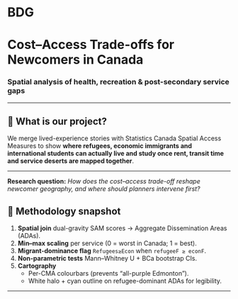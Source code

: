 # BDG

# Cost–Access Trade-offs for Newcomers in Canada  
### Spatial analysis of health, recreation & post-secondary service gaps

---

## 👋 What is our project?
We merge lived-experience stories with Statistics Canada Spatial Access Measures to show **where refugees, economic immigrants and international students can actually live and study once rent, transit time and service deserts are mapped together**.

---

**Research question:** *How does the cost–access trade-off reshape newcomer geography, and where should planners intervene first?*

## 🔬 Methodology snapshot
1. **Spatial join** dual-gravity SAM scores → Aggregate Dissemination Areas (ADAs).  
2. **Min–max scaling** per service (0 = worst in Canada; 1 = best).  
3. **Migrant-dominance flag** `Refugees≥Econ` when `refugeeF ≥ econF`.  
4. **Non-parametric tests** Mann–Whitney U + BCa bootstrap CIs.  
5. **Cartography**  
   * Per-CMA colourbars (prevents “all-purple Edmonton”).  
   * White halo + cyan outline on refugee-dominant ADAs for legibility.

---



